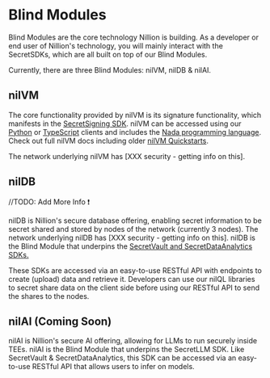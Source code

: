 # Blind Modules

Blind Modules are the core technology Nillion is building. As a developer or end user of Nillion's technology, you will mainly interact with the SecretSDKs, which are all built on top of our Blind Modules.

Currently, there are three Blind Modules: nilVM, nilDB & nilAI.

## nilVM

The core functionality provided by nilVM is its signature functionality, which manifests in the [SecretSigning SDK](/build/secretSigning/overview). nilVM can be accessed using our [Python](/python-client) or [TypeScript](/js-client) clients and includes the [Nada programming language](/nada-lang). Check out full nilVM docs including older [nilVM Quickstarts](/start-building).

The network underlying nilVM has [XXX security - getting info on this].

## nilDB

//TODO: Add More Info ❗️

nilDB is Nillion's secure database offering, enabling secret information to be secret shared and stored by nodes of the network (currently 3 nodes). The network underlying nilDB has [XXX security - getting info on this].
nilDB is the Blind Module that underpins the [SecretVault and SecretDataAnalytics SDKs.](./secretVault-secretDataAnalytics/overview.md)

These SDKs are accessed via an easy-to-use RESTful API with endpoints to create (upload) data and retrieve it. Developers can use our nilQL libraries to secret share data on the client side before using our RESTful API to send the shares to the nodes.

## nilAI (Coming Soon)

nilAI is Nillion's secure AI offering, allowing for LLMs to run securely inside TEEs. nilAI is the Blind Module that underpins the SecretLLM SDK. Like SecretVault & SecretDataAnalytics, this SDK can be accessed via an easy-to-use RESTful API that allows users to infer on models.

